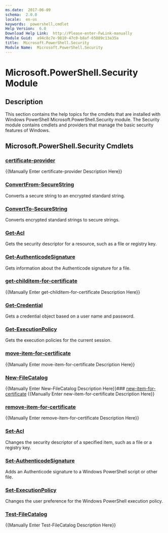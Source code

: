 ```yaml
---
ms.date:  2017-06-09
schema:  2.0.0
locale:  en-us
keywords:  powershell,cmdlet
Help Version:  6.0
Download Help Link:  http://Please-enter-FwLink-manually
Module Guid:  a94c8c7e-9810-47c0-b8af-65089c13a35a
title:  Microsoft.PowerShell.Security
Module Name:  Microsoft.PowerShell.Security
---
```


# Microsoft.PowerShell.Security Module
## Description
This section contains the help topics for the cmdlets that are installed with Windows PowerShell Microsoft.PowerShell.Security module. The Security module contains cmdlets and providers that manage the basic security features of Windows.

## Microsoft.PowerShell.Security Cmdlets
### [certificate-provider](providers/certificate-provider.md)
{{Manually Enter certificate-provider Description Here}}

### [ConvertFrom-SecureString](convertfrom-securestring.md)
Converts a secure string to an encrypted standard string.


### [ConvertTo-SecureString](convertto-securestring.md)
Converts encrypted standard strings to secure strings.


### [Get-Acl](get-acl.md)
Gets the security descriptor for a resource, such as a file or registry key.


### [Get-AuthenticodeSignature](get-authenticodesignature.md)
Gets information about the Authenticode signature for a file.


### [get-childitem-for-certificate](providers/get-childitem-for-certificate.md)
{{Manually Enter get-childitem-for-certificate Description Here}}

### [Get-Credential](get-credential.md)
Gets a credential object based on a user name and password.


### [Get-ExecutionPolicy](get-executionpolicy.md)
Gets the execution policies for the current session.


### [move-item-for-certificate](providers/move-item-for-certificate.md)
{{Manually Enter move-item-for-certificate Description Here}}

### [New-FileCatalog](new-filecatalog.md)
{{Manually Enter New-FileCatalog Description Here}}### [new-item-for-certificate](providers/new-item-for-certificate.md)
{{Manually Enter new-item-for-certificate Description Here}}

### [remove-item-for-certificate](providers/move-item-for-certificate.md)
{{Manually Enter remove-item-for-certificate Description Here}}

### [Set-Acl](set-acl.md)
Changes the security descriptor of a specified item, such as a file or a registry key.


### [Set-AuthenticodeSignature](set-authenticodesignature.md)
Adds an Authenticode signature to a Windows PowerShell script or other file.


### [Set-ExecutionPolicy](set-executionpolicy.md)
Changes the user preference for the Windows PowerShell execution policy.


### [Test-FileCatalog](test-filecatalog.md)
{{Manually Enter Test-FileCatalog Description Here}}

